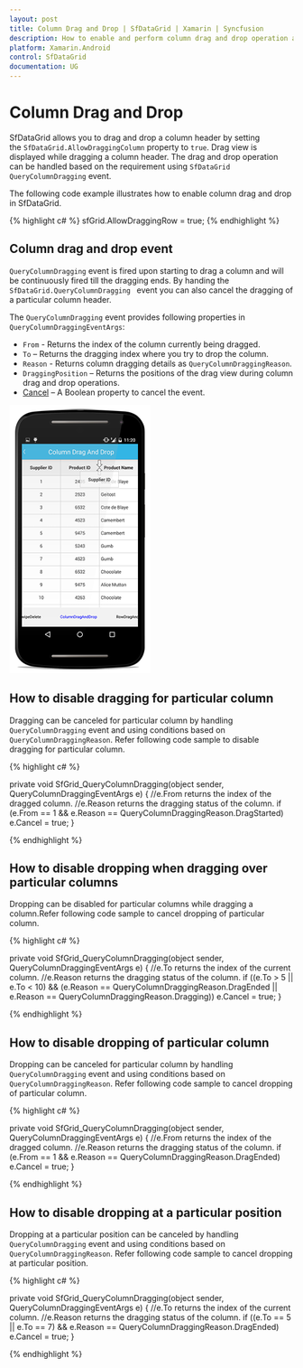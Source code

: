 ```yaml
---
layout: post
title: Column Drag and Drop | SfDataGrid | Xamarin | Syncfusion
description: How to enable and perform column drag and drop operation and its customization.
platform: Xamarin.Android
control: SfDataGrid
documentation: UG
---
```


# Column Drag and Drop

SfDataGrid allows you to drag and drop a column header by setting the `SfDataGrid.AllowDraggingColumn` property to `true`. Drag view is displayed while dragging a column header. The drag and drop operation can be handled based on the requirement using `SfDataGrid QueryColumnDragging` event. 

The following code example illustrates how to enable column drag and drop in SfDataGrid.

{% highlight c# %}
sfGrid.AllowDraggingRow = true;
{% endhighlight %}

## Column drag and drop event

`QueryColumnDragging` event is fired upon starting to drag a column and will be continuously fired till the dragging ends. By handing the `SfDataGrid.QueryColumnDragging ` event you can also cancel the dragging of a particular column header.

The `QueryColumnDragging` event provides following properties in  `QueryColumnDraggingEventArgs`:

* `From` - Returns the index of the column currently being dragged.
* `To` – Returns the dragging index where you try to drop the column.
* `Reason` - Returns column dragging details as `QueryColumnDraggingReason`.
* `DraggingPosition` – Returns the positions of the drag view during column drag and drop operations.
* [Cancel](https://msdn.microsoft.com/en-us/library/system.componentmodel.canceleventargs_properties(v=vs.110).aspx) – A Boolean property to cancel the event.

![](SfDataGrid_images/ColumnDragAndDrop.png)


## How to disable dragging for particular column 

Dragging can be canceled for particular column by handling `QueryColumnDragging` event and using conditions based on `QueryColumnDraggingReason`. Refer following code sample to disable dragging for particular column.

{% highlight c# %}

private void SfGrid_QueryColumnDragging(object sender, QueryColumnDraggingEventArgs e)
{
    //e.From returns the index of the dragged column.
    //e.Reason returns the dragging status of the column.
    if (e.From == 1 && e.Reason == QueryColumnDraggingReason.DragStarted)
        e.Cancel = true;
}

{% endhighlight %}

## How to disable dropping when dragging over particular columns

Dropping can be disabled for particular columns while dragging a column.Refer following code sample to cancel dropping of particular column.

{% highlight c# %}

private void SfGrid_QueryColumnDragging(object sender, QueryColumnDraggingEventArgs e)
{
    //e.To returns the index of the current column.
    //e.Reason returns the dragging status of the column.
    if ((e.To > 5 || e.To < 10) &&
    (e.Reason == QueryColumnDraggingReason.DragEnded || e.Reason == QueryColumnDraggingReason.Dragging))
        e.Cancel = true;
} 

{% endhighlight %}

## How to disable dropping of particular column 

Dropping can be canceled for particular column by handling `QueryColumnDragging` event and using conditions based on `QueryColumnDraggingReason`. Refer following code sample to cancel dropping of particular column.

{% highlight c# %}

private void SfGrid_QueryColumnDragging(object sender, QueryColumnDraggingEventArgs e)
{
    //e.From returns the index of the dragged column.
    //e.Reason returns the dragging status of the column.
    if (e.From == 1 && e.Reason == QueryColumnDraggingReason.DragEnded)
        e.Cancel = true;
}

{% endhighlight %}

## How to disable dropping at a particular position 

Dropping at a particular position can be canceled by handling `QueryColumnDragging` event and using conditions based on `QueryColumnDraggingReason`. Refer following code sample to cancel dropping at particular position.

{% highlight c# %}

private void SfGrid_QueryColumnDragging(object sender, QueryColumnDraggingEventArgs e)
{
    //e.To returns the index of the current column.
    //e.Reason returns the dragging status of the column.
    if ((e.To == 5 || e.To == 7) && e.Reason == QueryColumnDraggingReason.DragEnded)
        e.Cancel = true;
}

{% endhighlight %}
